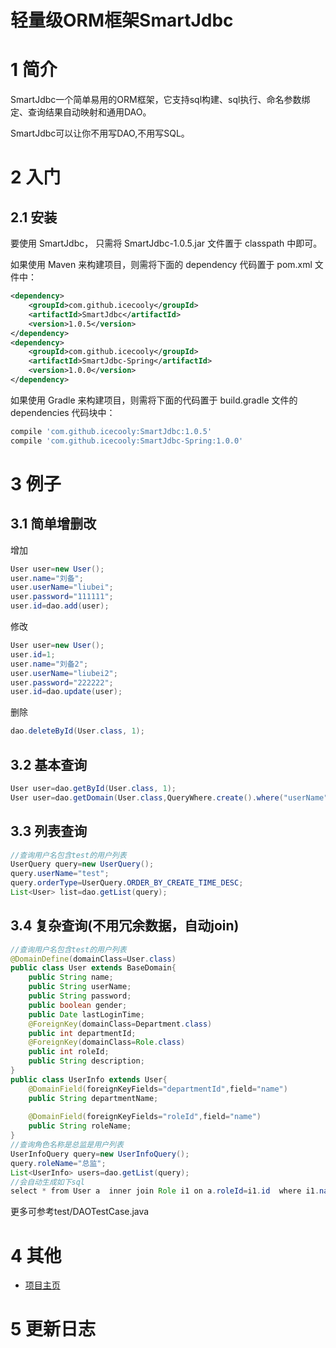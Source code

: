 # 轻量级ORM框架SmartJdbc

# 1 简介

SmartJdbc一个简单易用的ORM框架，它支持sql构建、sql执行、命名参数绑定、查询结果自动映射和通用DAO。

SmartJdbc可以让你不用写DAO,不用写SQL。

# 2 入门

## 2.1 安装

要使用 SmartJdbc， 只需将 SmartJdbc-1.0.5.jar 文件置于 classpath 中即可。

如果使用 Maven 来构建项目，则需将下面的 dependency 代码置于 pom.xml 文件中：

```xml
<dependency>
    <groupId>com.github.icecooly</groupId>
    <artifactId>SmartJdbc</artifactId>
    <version>1.0.5</version>
</dependency>
<dependency>
    <groupId>com.github.icecooly</groupId>
    <artifactId>SmartJdbc-Spring</artifactId>
    <version>1.0.0</version>
</dependency>
```

如果使用 Gradle 来构建项目，则需将下面的代码置于 build.gradle 文件的 dependencies 代码块中：

```groovy
compile 'com.github.icecooly:SmartJdbc:1.0.5'
compile 'com.github.icecooly:SmartJdbc-Spring:1.0.0'
```

# 3 例子

## 3.1 简单增删改

增加
```java
User user=new User();
user.name="刘备";
user.userName="liubei";
user.password="111111";
user.id=dao.add(user);
```
修改
```java
User user=new User();
user.id=1;
user.name="刘备2";
user.userName="liubei2";
user.password="222222";
user.id=dao.update(user);
```
删除
```java
dao.deleteById(User.class, 1);
```

## 3.2 基本查询

```java
User user=dao.getById(User.class, 1);
User user=dao.getDomain(User.class,QueryWhere.create().where("userName", "test"));
```

## 3.3 列表查询

```java
//查询用户名包含test的用户列表
UserQuery query=new UserQuery();
query.userName="test";
query.orderType=UserQuery.ORDER_BY_CREATE_TIME_DESC;
List<User> list=dao.getList(query);
```

## 3.4 复杂查询(不用冗余数据，自动join)

```java
//查询用户名包含test的用户列表
@DomainDefine(domainClass=User.class)
public class User extends BaseDomain{
	public String name;
	public String userName;
	public String password;
	public boolean gender;
	public Date lastLoginTime;
	@ForeignKey(domainClass=Department.class)
	public int departmentId;
	@ForeignKey(domainClass=Role.class)
	public int roleId;
	public String description;
}
public class UserInfo extends User{
	@DomainField(foreignKeyFields="departmentId",field="name")
	public String departmentName;
	
	@DomainField(foreignKeyFields="roleId",field="name")
	public String roleName;
}
//查询角色名称是总监是用户列表
UserInfoQuery query=new UserInfoQuery();
query.roleName="总监";
List<UserInfo> users=dao.getList(query);
//会自动生成如下sql
select * from User a  inner join Role i1 on a.roleId=i1.id  where i1.name like  '%总监%'  limit 0,20;
```
更多可参考test/DAOTestCase.java

# 4 其他

* [项目主页](https://github.com/icecooly/SmartJdbc)

# 5 更新日志